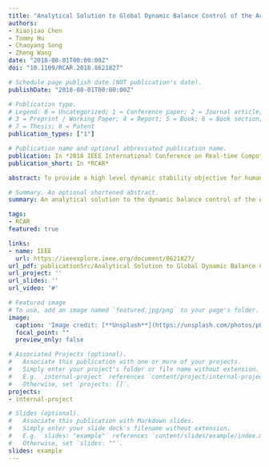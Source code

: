 ```yaml
---
title: "Analytical Solution to Global Dynamic Balance Control of the Acrobot"
authors:
- Xiaojiao Chen
- Tommy Hu
- Chaoyang Song
- Zheng Wang
date: "2018-08-01T00:00:00Z"
doi: "10.1109/RCAR.2018.8621827"

# Schedule page publish date (NOT publication's date).
publishDate: "2018-08-01T00:00:00Z"

# Publication type.
# Legend: 0 = Uncategorized; 1 = Conference paper; 2 = Journal article;
# 3 = Preprint / Working Paper; 4 = Report; 5 = Book; 6 = Book section;
# 7 = Thesis; 8 = Patent
publication_types: ["1"]

# Publication name and optional abbreviated publication name.
publication: In *2018 IEEE International Conference on Real-time Computing and Robotics*
publication_short: In *RCAR*

abstract: To provide a high level dynamic stability objective for humanoid robots that takes into consideration forces due to joint coupling, we derive an analytical solution to the dynamic balance control of the Acrobot, a fixed-base underactuated inverted double pendulum. We will show that the proof for stability involves an analogy to the dynamic stabilization of a rigid pendulum through vertical vibrations of its base, thus providing physical and mathematical insights into controls and dynamic stability of underactuated, articulated systems like the humanoid robot.

# Summary. An optional shortened abstract.
summary: An analytical solution to the dynamic balance control of the Acrobot is derived.

tags:
- RCAR
featured: true

links:
- name: IEEE
  url: https://ieeexplore.ieee.org/document/8621827/
url_pdf: publicationSrc/Analytical Solution to Global Dynamic Balance Control of the Acrobot.pdf
url_project: ''
url_slides: ''
url_video: '#'

# Featured image
# To use, add an image named `featured.jpg/png` to your page's folder. 
image:
  caption: 'Image credit: [**Unsplash**](https://unsplash.com/photos/pLCdAaMFLTE)'
  focal_point: ""
  preview_only: false

# Associated Projects (optional).
#   Associate this publication with one or more of your projects.
#   Simply enter your project's folder or file name without extension.
#   E.g. `internal-project` references `content/project/internal-project/index.md`.
#   Otherwise, set `projects: []`.
projects:
- internal-project

# Slides (optional).
#   Associate this publication with Markdown slides.
#   Simply enter your slide deck's filename without extension.
#   E.g. `slides: "example"` references `content/slides/example/index.md`.
#   Otherwise, set `slides: ""`.
slides: example
---
```

<!-- 
{{% alert note %}}
Click the *Cite* button above to demo the feature to enable visitors to import publication metadata into their reference management software.
{{% /alert %}}

{{% alert note %}}
Click the *Slides* button above to demo Academic's Markdown slides feature.
{{% /alert %}}

Supplementary notes can be added here, including [code and math](https://sourcethemes.com/academic/docs/writing-markdown-latex/). -->

